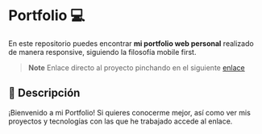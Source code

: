 
# Portfolio 💻
En este repositorio puedes encontrar **mi portfolio web personal** realizado de manera responsive, siguiendo la filosofía mobile first.

> **Note**
> Enlace directo al proyecto pinchando en el siguiente [enlace](https://elenarentero-portfolio.netlify.app/)

## 📌 Descripción 

¡Bienvenido a mi Portfolio! Si quieres conocerme mejor, así como ver mis proyectos y tecnologías con las que he trabajado accede al enlace.
